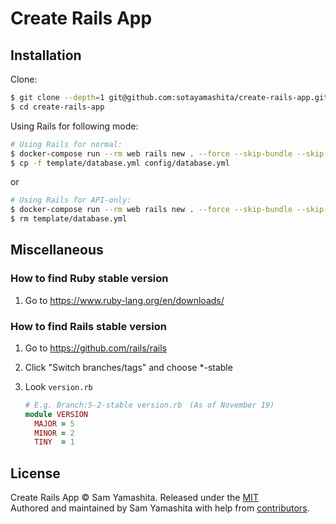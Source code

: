 # Create Rails App

## Installation

Clone:

```bash
$ git clone --depth=1 git@github.com:sotayamashita/create-rails-app.git
$ cd create-rails-app
```

Using Rails for following mode:

```bash
# Using Rails for normal:
$ docker-compose run --rm web rails new . --force --skip-bundle --skip-test --skip-yarn --skip-coffee --database=postgresql
$ cp -f template/database.yml config/database.yml
```

or

```bash
# Using Rails for API-only:
$ docker-compose run --rm web rails new . --force --skip-bundle --skip-test --skip-yarn --api
$ rm template/database.yml
```


## Miscellaneous

### How to find Ruby stable version

1. Go to https://www.ruby-lang.org/en/downloads/

### How to find Rails stable version

1. Go to https://github.com/rails/rails
1. Click "Switch branches/tags" and choose \*-stable
1. Look `version.rb`

    ```ruby
    # E.g. Branch:5-2-stable version.rb　(As of November 19)
    module VERSION
      MAJOR = 5
      MINOR = 2
      TINY  = 1
    ```

## License

Create Rails App © Sam Yamashita. Released under the [MIT](LICENSE)<br/>
Authored and maintained by Sam Yamashita with help from [contributors](https://github.com/sotayamashita/create-rails-app/contributors).
